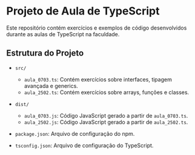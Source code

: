 # Projeto de Aula de TypeScript

Este repositório contém exercícios e exemplos de código desenvolvidos durante as aulas de TypeScript na faculdade.

## Estrutura do Projeto

- `src/`
  - `aula_0703.ts`: Contém exercícios sobre interfaces, tipagem avançada e generics.
  - `aula_2502.ts`: Contém exercícios sobre arrays, funções e classes.

- `dist/`
  - `aula_0703.js`: Código JavaScript gerado a partir de `aula_0703.ts`.
  - `aula_2502.js`: Código JavaScript gerado a partir de `aula_2502.ts`.

- `package.json`: Arquivo de configuração do npm.
- `tsconfig.json`: Arquivo de configuração do TypeScript.
